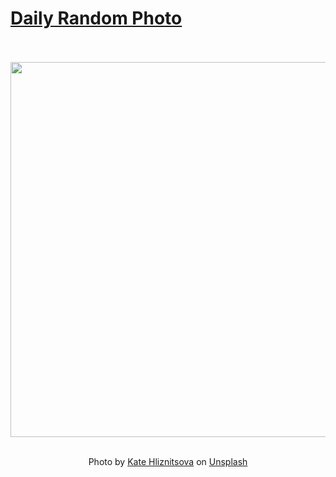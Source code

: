 # [Daily Random Photo](https://www.dailyrandomphoto.com/)

<div align="center">
  <br>
  <br>
  <a href="https://www.dailyrandomphoto.com/p/2022/2022-04-01/"><img src="https://images.unsplash.com/photo-1571139627661-cf707929f465?crop=entropy&cs=tinysrgb&fit=max&fm=jpg&ixid=Mnw3NzUwOHwwfDF8cmFuZG9tfHx8fHx8fHx8MTY0ODc3MzEzNA&ixlib=rb-1.2.1&q=80&w=1080" width="600px"></a>
  <br>
  <br>
  <p class="has-text-grey">Photo by <a href="https://unsplash.com/@kate_gliz?utm_source=Daily%20Random%20Photo&amp;utm_medium=referral" target="_blank" rel="noopener noreferrer">Kate Hliznitsova</a> on <a href="https://unsplash.com/photos/pxUky4mk0FI?utm_source=Daily%20Random%20Photo&amp;utm_medium=referral" target="_blank" rel="noopener noreferrer">Unsplash</a></p>
</div>
